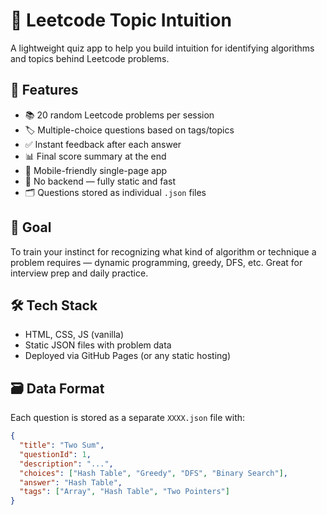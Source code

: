 # 🧠 Leetcode Topic Intuition

A lightweight quiz app to help you build intuition for identifying algorithms and topics behind Leetcode problems.

## 🚀 Features

- 📚 20 random Leetcode problems per session
- 🏷️ Multiple-choice questions based on tags/topics
- ✅ Instant feedback after each answer
- 📊 Final score summary at the end
- 📱 Mobile-friendly single-page app
- 🔌 No backend — fully static and fast
- 🗂️ Questions stored as individual `.json` files

## 🎯 Goal

To train your instinct for recognizing what kind of algorithm or technique a problem requires — dynamic programming, greedy, DFS, etc. Great for interview prep and daily practice.

## 🛠️ Tech Stack

- HTML, CSS, JS (vanilla)
- Static JSON files with problem data
- Deployed via GitHub Pages (or any static hosting)

## 🗃️ Data Format

Each question is stored as a separate `XXXX.json` file with:

```json
{
  "title": "Two Sum",
  "questionId": 1,
  "description": "...",
  "choices": ["Hash Table", "Greedy", "DFS", "Binary Search"],
  "answer": "Hash Table",
  "tags": ["Array", "Hash Table", "Two Pointers"]
}

